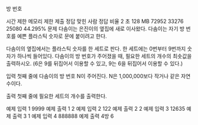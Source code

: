 방 번호

시간 제한	메모리 제한	제출	정답	맞힌 사람	정답 비율
2 초	128 MB	72952	33276	25080	44.295%
문제
다솜이는 은진이의 옆집에 새로 이사왔다. 다솜이는 자기 방 번호를 예쁜 플라스틱 숫자로 문에 붙이려고 한다.

다솜이의 옆집에서는 플라스틱 숫자를 한 세트로 판다. 한 세트에는 0번부터 9번까지 숫자가 하나씩 들어있다. 다솜이의 방 번호가 주어졌을 때, 필요한 세트의 개수의 최솟값을 출력하시오. (6은 9를 뒤집어서 이용할 수 있고, 9는 6을 뒤집어서 이용할 수 있다.)

입력
첫째 줄에 다솜이의 방 번호 N이 주어진다. N은 1,000,000보다 작거나 같은 자연수이다.

출력
첫째 줄에 필요한 세트의 개수를 출력한다.

예제 입력 1
9999
예제 출력 1
2
예제 입력 2
122
예제 출력 2
2
예제 입력 3
12635
예제 출력 3
1
예제 입력 4
888888
예제 출력 4방
6
